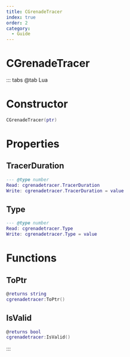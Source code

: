 ```yaml
---
title: CGrenadeTracer
index: true
order: 2
category:
  - Guide
---
```


# CGrenadeTracer

::: tabs
@tab Lua
# Constructor
```lua
CGrenadeTracer(ptr)
```
# Properties
## TracerDuration 
```lua
--- @type number
Read: cgrenadetracer.TracerDuration
Write: cgrenadetracer.TracerDuration = value
```
## Type 
```lua
--- @type number
Read: cgrenadetracer.Type
Write: cgrenadetracer.Type = value
```
# Functions
## ToPtr
```lua
@returns string
cgrenadetracer:ToPtr()
```
## IsValid
```lua
@returns bool
cgrenadetracer:IsValid()
```

:::